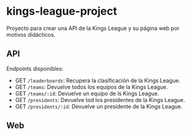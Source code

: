 # kings-league-project

Proyecto para crear una API de la Kings League y su página web por motivos didácticos.

## API

Endpoints disponibles:

- GET `/leaderboards`: Recupera la clasificación de la Kings League.
- GET `/teams`: Devuelve todos los equipos de la Kings League.
- GET `/teams/:id`: Devuelve un equipo de ls Kings League.
- GET `/presidents`: Devuelve tod los presidentes de la Kings League.
- GET `/presidents/:id`: Devuelve un presidente de la Kings League.

## Web
